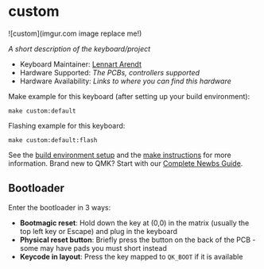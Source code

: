 # custom

![custom](imgur.com image replace me!)

*A short description of the keyboard/project*

* Keyboard Maintainer: [Lennart Arendt](https://github.com/LennartArendt)
* Hardware Supported: *The PCBs, controllers supported*
* Hardware Availability: *Links to where you can find this hardware*

Make example for this keyboard (after setting up your build environment):

    make custom:default

Flashing example for this keyboard:

    make custom:default:flash

See the [build environment setup](https://docs.qmk.fm/#/getting_started_build_tools) and the [make instructions](https://docs.qmk.fm/#/getting_started_make_guide) for more information. Brand new to QMK? Start with our [Complete Newbs Guide](https://docs.qmk.fm/#/newbs).

## Bootloader

Enter the bootloader in 3 ways:

* **Bootmagic reset**: Hold down the key at (0,0) in the matrix (usually the top left key or Escape) and plug in the keyboard
* **Physical reset button**: Briefly press the button on the back of the PCB - some may have pads you must short instead
* **Keycode in layout**: Press the key mapped to `QK_BOOT` if it is available
